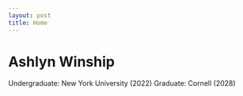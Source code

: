 ```yaml
---
layout: post
title: Home
---
```


# Ashlyn Winship
Undergraduate: New York University (2022)
Graduate: Cornell (2028)
